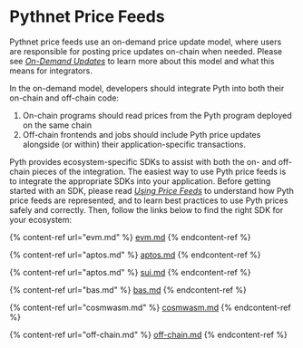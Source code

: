 # Pythnet Price Feeds

Pythnet price feeds use an on-demand price update model, where users are responsible for posting price updates on-chain when needed.
Please see [_On-Demand Updates_](on-demand.md) to learn more about this model and what this means for integrators.

In the on-demand model, developers should integrate Pyth into both their on-chain and off-chain code:
1. On-chain programs should read prices from the Pyth program deployed on the same chain
2. Off-chain frontends and jobs should include Pyth price updates alongside (or within) their application-specific transactions.

Pyth provides ecosystem-specific SDKs to assist with both the on- and off-chain pieces of the integration.
The easiest way to use Pyth price feeds is to integrate the appropriate SDKs into your application.
Before getting started with an SDK, please read [_Using Price Feeds_](best-practices.md) to understand how Pyth price feeds are represented, and to learn best practices to use Pyth prices safely and correctly.
Then, follow the links below to find the right SDK for your ecosystem:

{% content-ref url="evm.md" %}
[evm.md](evm.md)
{% endcontent-ref %}

{% content-ref url="aptos.md" %}
[aptos.md](aptos.md)
{% endcontent-ref %}

{% content-ref url="aptos.md" %}
[sui.md](sui.md)
{% endcontent-ref %}

{% content-ref url="bas.md" %}
[bas.md](bas.md)
{% endcontent-ref %}

{% content-ref url="cosmwasm.md" %}
[cosmwasm.md](cosmwasm.md)
{% endcontent-ref %}

{% content-ref url="off-chain.md" %}
[off-chain.md](off-chain.md)
{% endcontent-ref %}
